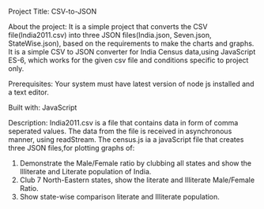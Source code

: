 Project Title:
CSV-to-JSON

About the project:
It is a simple project that converts the CSV file(India2011.csv) into three JSON files(India.json, Seven.json, StateWise.json), based on the requirements to make the charts and graphs.
It is a simple CSV to JSON converter for India Census data,using JavaScript ES-6, which works for the given csv file and conditions specific to project only.

Prerequisites:
Your system must have latest version of node js installed and a text editor.

Built with:
JavaScript

Description:
India2011.csv is a file that contains data in form of comma seperated values. The data from the file is received in asynchronous manner, using readStream.
The census.js ia a javaScript file that creates three JSON files,for plotting graphs of:
1. Demonstrate the Male/Female ratio by clubbing all states and show the Illiterate and Literate population of India.
2. Club 7 North-Eastern states, show the literate and Illiterate Male/Female Ratio.
3. Show state-wise comparison literate and Illiterate population.
